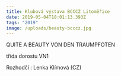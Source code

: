 ```yaml
---
title: Klubová výstava BCCCZ Litoměřice
date: 2019-05-04T18:01:13.393Z
tags: "2019"
image: /uploads/beauty-bcccz.jpg
---
```

QUITE A BEAUTY VON DEN TRAUMPFOTEN

třída dorostu VN1

Rozhodčí : Lenka Klímová (CZ)